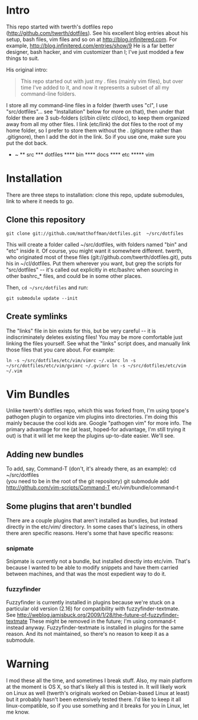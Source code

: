 Intro
=====

This repo started with twerth's dotfiles repo (http://github.com/twerth/dotfiles). 
See his excellent blog entries about his setup, bash files, vim files and so 
on at http://blog.infinitered.com.  For example, http://blog.infinitered.com/entries/show/9
He is a far better designer, bash hacker, and vim customizer than I; I've just
modded a few things to suit. 

His original intro: 

> This repo started out with just my . files (mainly vim files), but over time 
> I've added to it, and now it represents a subset of all my command-line 
> folders.

I store all my command-line files in a folder (twerth uses "cl", I use 
"src/dotfiles"... see "Installation" below for more on that), then under that 
folder there are 3 sub-folders (cl/bin cl/etc cl/doc), to keep them organized 
away from all my other files.  I link (etc/link) the dot files to the root of 
my home folder, so I prefer to store them without the . (gitignore rather than
.gitignore), then I add the dot in the link.  So if you use one, make sure you 
put the dot back.

  * ~
  ** src
  *** dotfiles
  **** bin
  **** docs
  **** etc
  ***** vim
          
Installation 
============

There are three steps to installation: clone this repo, update submodules, 
link to where it needs to go.

Clone this repository
---------------------

`
git clone git://github.com/matthoffman/dotfiles.git  ~/src/dotfiles
`

This will create a folder called ~/src/dotfiles, with folders named "bin" and 
"etc" inside it. Of course, you might want it somewhere different.  twerth, who
originated most of these files (git://github.com/twerth/dotfiles.git), puts his
in ~/cl/dotfiles.  Put them wherever you want, but grep the scripts for 
"src/dotfiles" -- it's called out explicitly in etc/bashrc when sourcing in 
other bashrc_* files, and could be in some other places. 

Then, `cd ~/src/dotfiles` and run: 

`
git submodule update --init
`

Create symlinks
---------------

The "links" file in bin exists for this, but be very careful -- it 
is indiscriminately deletes existing files!  You may be more comfortable just
linking the files yourself.  See what the "links" script does, and manually
link those files that you care about.  For example: 

`
ln -s ~/src/dotfiles/etc/vim/vimrc ~/.vimrc
ln -s ~/src/dotfiles/etc/vim/gvimrc ~/.gvimrc
ln -s ~/src/dotfiles/etc/vim ~/.vim
`

Vim Bundles
===========

Unlike twerth's dotfiles repo, which this was forked from, I'm using 
tpope's pathogen plugin to organize vim plugins into directories.  I'm doing
this mainly because the cool kids are.  Google "pathogen vim" for more info.
The primary advantage for me (at least, hoped-for advantage, I'm still trying
it out) is that it will let me keep the plugins up-to-date easier.
We'll see. 

Adding new bundles
------------------

To add, say, Command-T (don't, it's already there, as an example): 
cd ~/src/dotfiles   
(you need to be in the root of the git repository)
git submodule add http://github.com/vim-scripts/Command-T etc/vim/bundle/command-t

Some plugins that aren't bundled
--------------------------------

There are a couple plugins that aren't installed as bundles, but instead directly
in the etc/vim/ directory. In some cases that's laziness, in others there aren
specific reasons.  Here's some that have specific reasons:

### snipmate

Snipmate is currently not a bundle, but installed directly into etc/vim.  That's
because I wanted to be able to modify snippets and have them carried between 
machines, and that was the most expedient way to do it.

### fuzzyfinder

Fuzzyfinder is currently installed in plugins because we're stuck on a 
particular old version (2.16) for compatibility with fuzzyfinder-textmate.  
See http://weblog.jamisbuck.org/2009/1/28/the-future-of-fuzzyfinder-textmate
These might be removed in the future; I'm using command-t instead anyway. 
Fuzzyfinder-textmate is installed in plugins for the same reason. And its not
maintained, so there's no reason to keep it as a submodule.


Warning
======= 

I mod these all the time, and sometimes I break stuff.  Also, my main platform
at the moment is OS X, so that's likely all this is tested in.  It will likely
work on Linux as well (twerth's originals worked on Debian-based Linux at 
least) but it probably hasn't been extensively tested there. I'd like to keep
it all linux-compatible, so if you use something and it breaks for you in 
Linux, let me know.
